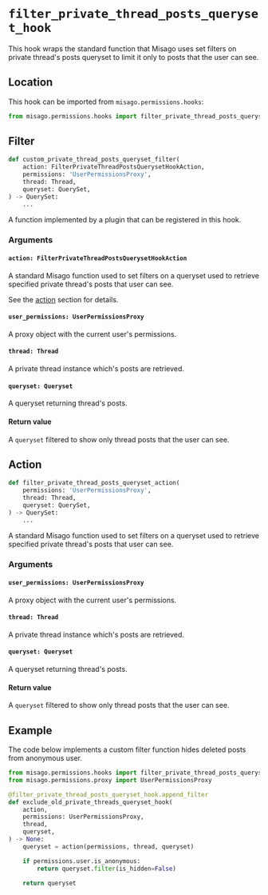 # `filter_private_thread_posts_queryset_hook`

This hook wraps the standard function that Misago uses set filters on private thread's posts queryset to limit it only to posts that the user can see.


## Location

This hook can be imported from `misago.permissions.hooks`:

```python
from misago.permissions.hooks import filter_private_thread_posts_queryset_hook
```


## Filter

```python
def custom_private_thread_posts_queryset_filter(
    action: FilterPrivateThreadPostsQuerysetHookAction,
    permissions: 'UserPermissionsProxy',
    thread: Thread,
    queryset: QuerySet,
) -> QuerySet:
    ...
```

A function implemented by a plugin that can be registered in this hook.


### Arguments

#### `action: FilterPrivateThreadPostsQuerysetHookAction`

A standard Misago function used to set filters on a queryset used to retrieve specified private thread's posts that user can see.

See the [action](#action) section for details.


#### `user_permissions: UserPermissionsProxy`

A proxy object with the current user's permissions.


#### `thread: Thread`

A private thread instance which's posts are retrieved.


#### `queryset: Queryset`

A queryset returning thread's posts.


#### Return value

A `queryset` filtered to show only thread posts that the user can see.


## Action

```python
def filter_private_thread_posts_queryset_action(
    permissions: 'UserPermissionsProxy',
    thread: Thread,
    queryset: QuerySet,
) -> QuerySet:
    ...
```

A standard Misago function used to set filters on a queryset used to retrieve specified private thread's posts that user can see.


### Arguments

#### `user_permissions: UserPermissionsProxy`

A proxy object with the current user's permissions.


#### `thread: Thread`

A private thread instance which's posts are retrieved.


#### `queryset: Queryset`

A queryset returning thread's posts.


#### Return value

A `queryset` filtered to show only thread posts that the user can see.


## Example

The code below implements a custom filter function hides deleted posts from anonymous user.

```python
from misago.permissions.hooks import filter_private_thread_posts_queryset_hook
from misago.permissions.proxy import UserPermissionsProxy

@filter_private_thread_posts_queryset_hook.append_filter
def exclude_old_private_threads_queryset_hook(
    action,
    permissions: UserPermissionsProxy,
    thread,
    queryset,
) -> None:
    queryset = action(permissions, thread, queryset)

    if permissions.user.is_anonymous:
        return queryset.filter(is_hidden=False)

    return queryset
```